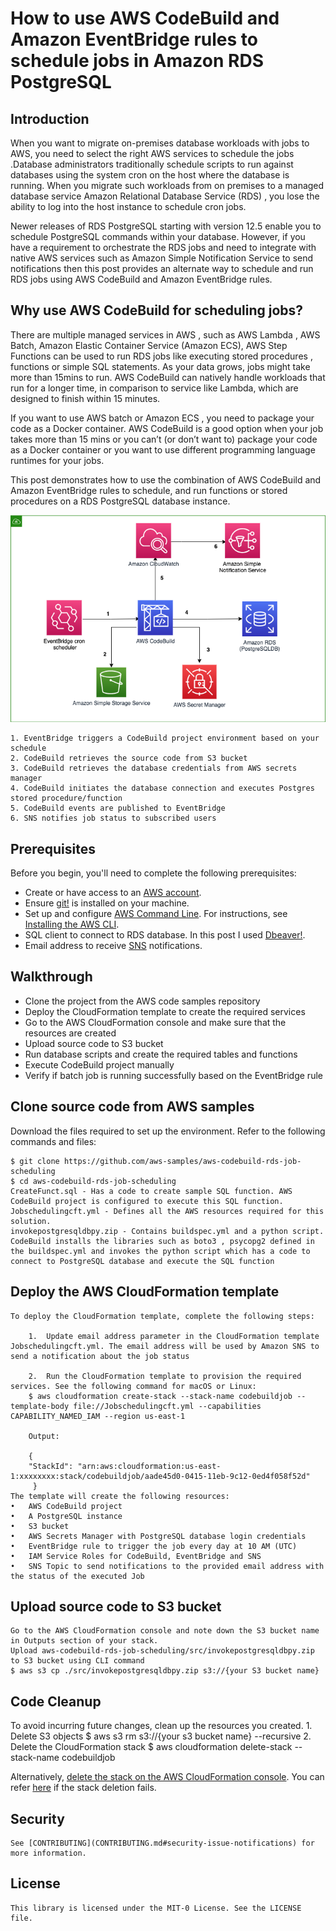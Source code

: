 
# How to use AWS CodeBuild and Amazon EventBridge rules to schedule jobs in Amazon RDS PostgreSQL

## Introduction
When you want to migrate on-premises database workloads with jobs to AWS, you need to select the right AWS services to schedule the jobs .Database administrators traditionally schedule scripts to run against databases using the system cron on the host where the database is running.  When you migrate such workloads from on premises to a managed database service Amazon Relational Database Service (RDS) , you lose the ability to log into the host instance to schedule cron jobs. 

Newer releases of RDS PostgreSQL starting with version 12.5 enable you to schedule PostgreSQL commands within your database. However, if you have a requirement to orchestrate the RDS jobs and need to integrate with native AWS services such as Amazon Simple Notification Service to send notifications then this post provides an alternate way to schedule  and run RDS jobs using AWS CodeBuild and Amazon EventBridge rules.

## Why use AWS CodeBuild for scheduling jobs?
There are multiple managed services in AWS , such as  AWS Lambda , AWS Batch, Amazon Elastic Container Service (Amazon ECS), AWS Step Functions can be used to run RDS jobs like executing stored procedures , functions or simple SQL statements. As your data grows, jobs might take more than 15mins to run. AWS CodeBuild can natively handle workloads that run for a longer time, in comparison to service like Lambda, which are designed to finish within 15 minutes.

If you want to use AWS batch or Amazon ECS , you need to package your code as a Docker container. AWS CodeBuild is a good option when your job takes more than 15 mins or  you can’t (or don’t want to) package your code as a Docker container or you want to use different programming language runtimes for your jobs. 
 

This post demonstrates how to use the combination of AWS CodeBuild and Amazon EventBridge rules to schedule, and run functions or stored procedures on a RDS PostgreSQL database instance. 

![Alt Text](Architecture-scheduling%20Amazon%20RDS%20jobs%20with%20AWS%20CodeBuild%20and%20Amazon%20EventBridge%20rules.png?raw=true  "Title")

    1. EventBridge triggers a CodeBuild project environment based on your schedule 
    2. CodeBuild retrieves the source code from S3 bucket
    3. CodeBuild retrieves the database credentials from AWS secrets manager
    4. CodeBuild initiates the database connection and executes Postgres stored procedure/function 
    5. CodeBuild events are published to EventBridge
    6. SNS notifies job status to subscribed users



## Prerequisites
Before you begin, you'll need to complete the following prerequisites:
    
   * Create or have access to an [AWS account](https://signin.aws.amazon.com/signin?redirect_uri=https%3A%2F%2Fportal.aws.amazon.com%2Fbilling%2Fsignup%2Fresume&client_id=signup).
   * Ensure [git!](https://git-scm.com/downloads) is installed on your machine.
   * Set up and configure [AWS Command Line](http://aws.amazon.com/cli). For instructions, see [Installing the AWS CLI](https://docs.aws.amazon.com/cli/latest/userguide/cli-chap-install.html).
   * SQL client to connect to RDS database. In this post I used [Dbeaver!](https://dbeaver.io/ ). 
   * Email address to receive [SNS](https://aws.amazon.com/sns) notifications.



## Walkthrough
    

  * Clone the project from the AWS code samples repository
  * Deploy the CloudFormation template to create the required services
  * Go to the AWS CloudFormation console and make sure that the resources are created
  * Upload source code to S3 bucket 
  * Run database scripts and create the required tables and functions
  * Execute CodeBuild project manually
  * Verify if batch job is running successfully based on the EventBridge rule




## Clone source code from AWS samples
   Download the files required to set up the environment. Refer to the following commands and files:

    $ git clone https://github.com/aws-samples/aws-codebuild-rds-job-scheduling
    $ cd aws-codebuild-rds-job-scheduling
    CreateFunct.sql - Has a code to create sample SQL function. AWS CodeBuild project is configured to execute this SQL function.
    Jobschedulingcft.yml - Defines all the AWS resources required for this solution.
    invokepostgresqldbpy.zip - Contains buildspec.yml and a python script. CodeBuild installs the libraries such as boto3 , psycopg2 defined in the buildspec.yml and invokes the python script which has a code to connect to PostgreSQL database and execute the SQL function


## Deploy the AWS CloudFormation template
    To deploy the CloudFormation template, complete the following steps:

        1.	Update email address parameter in the CloudFormation template Jobschedulingcft.yml. The email address will be used by Amazon SNS to send a notification about the job status

        2.	Run the CloudFormation template to provision the required services. See the following command for macOS or Linux:
        $ aws cloudformation create-stack --stack-name codebuildjob --template-body file://Jobschedulingcft.yml --capabilities CAPABILITY_NAMED_IAM --region us-east-1

        Output:

        {
        "StackId": "arn:aws:cloudformation:us-east-1:xxxxxxxx:stack/codebuildjob/aade45d0-0415-11eb-9c12-0ed4f058f52d"
         }
    The template will create the following resources:
    •	AWS CodeBuild project
    •	A PostgreSQL instance
    •	S3 bucket
    •	AWS Secrets Manager with PostgreSQL database login credentials
    •	EventBridge rule to trigger the job every day at 10 AM (UTC)
    •	IAM Service Roles for CodeBuild, EventBridge and SNS 
    •	SNS Topic to send notifications to the provided email address with the status of the executed Job

## Upload source code to S3 bucket
    Go to the AWS CloudFormation console and note down the S3 bucket name in Outputs section of your stack.
    Upload aws-codebuild-rds-job-scheduling/src/invokepostgresqldbpy.zip to S3 bucket using CLI command 
    $ aws s3 cp ./src/invokepostgresqldbpy.zip s3://{your S3 bucket name}



## Code Cleanup
To avoid incurring future changes, clean up the resources you created.
    1.	Delete S3 objects
        $ aws s3 rm s3://{your s3 bucket name} --recursive
    2.	Delete the CloudFormation stack
        $ aws cloudformation delete-stack --stack-name codebuildjob

Alternatively, [delete the stack on the AWS CloudFormation console](https://docs.aws.amazon.com/AWSCloudFormation/latest/UserGuide/cfn-console-delete-stack.html). You can refer [here](https://docs.aws.amazon.com/AWSCloudFormation/latest/UserGuide/troubleshooting.html#troubleshooting-errors-delete-stack-fails) if the stack deletion fails.



## Security

    See [CONTRIBUTING](CONTRIBUTING.md#security-issue-notifications) for more information.


## License

    This library is licensed under the MIT-0 License. See the LICENSE file.
